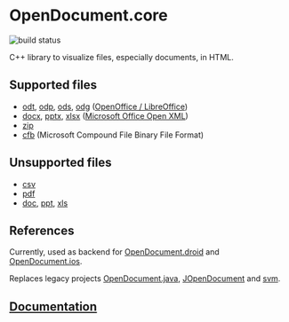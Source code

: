 # OpenDocument.core
![build status](https://github.com/opendocument-app/OpenDocument.core/workflows/build/badge.svg)

C++ library to visualize files, especially documents, in HTML.

## Supported files
- [odt](https://github.com/opendocument-app/OpenDocument.core/issues/92), [odp](https://github.com/opendocument-app/OpenDocument.core/issues/93), [ods](https://github.com/opendocument-app/OpenDocument.core/issues/94), [odg](https://github.com/opendocument-app/OpenDocument.core/issues/96) ([OpenOffice / LibreOffice](https://github.com/opendocument-app/OpenDocument.core/issues/111))
- [docx](https://github.com/opendocument-app/OpenDocument.core/issues/86), [pptx](https://github.com/opendocument-app/OpenDocument.core/issues/85), [xlsx](https://github.com/opendocument-app/OpenDocument.core/issues/87) ([Microsoft Office Open XML](https://github.com/opendocument-app/OpenDocument.core/issues/112))
- [zip](https://github.com/opendocument-app/OpenDocument.core/issues/109)
- [cfb](https://github.com/opendocument-app/OpenDocument.core/issues/110) (Microsoft Compound File Binary File Format)

## Unsupported files
- [csv](https://github.com/opendocument-app/OpenDocument.core/issues/107)
- [pdf](https://github.com/opendocument-app/OpenDocument.core/issues/108)
- [doc](https://github.com/opendocument-app/OpenDocument.core/issues/104), [ppt](https://github.com/opendocument-app/OpenDocument.core/issues/106), [xls](https://github.com/opendocument-app/OpenDocument.core/issues/105)

## References
Currently, used as backend for [OpenDocument.droid](https://github.com/opendocument-app/OpenDocument.droid) and [OpenDocument.ios](https://github.com/opendocument-app/OpenDocument.ios).

Replaces legacy projects [OpenDocument.java](https://github.com/andiwand/OpenDocument.java), [JOpenDocument](https://github.com/andiwand/JOpenDocument) and [svm](https://github.com/andiwand/svm).

## [Documentation](docs/README.md)

